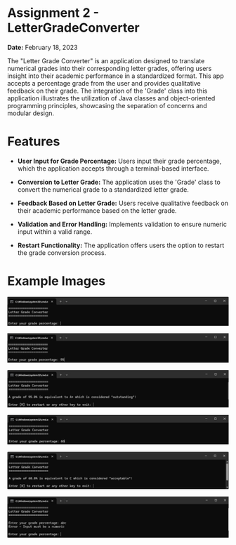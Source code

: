 # Assignment 2 - LetterGradeConverter
**Date:** February 18, 2023

The "Letter Grade Converter" is an application designed to translate numerical grades into their corresponding letter grades, offering users insight into their academic performance in a standardized format. This app accepts a percentage grade from the user and provides qualitative feedback on their grade. The integration of the 'Grade' class into this application illustrates the utilization of Java classes and object-oriented programming principles, showcasing the separation of concerns and modular design.
# Features
* **User Input for Grade Percentage:** Users input their grade percentage, which the application accepts through a terminal-based interface.

* **Conversion to Letter Grade:** The application uses the 'Grade' class to convert the numerical grade to a standardized letter grade.

* **Feedback Based on Letter Grade:** Users receive qualitative feedback on their academic performance based on the letter grade.

* **Validation and Error Handling:** Implements validation to ensure numeric input within a valid range.

* **Restart Functionality:** The application offers users the option to restart the grade conversion process.
# Example Images
![LetterGradeConverter Example 1](images/LetterGradeConverter1.png)

![LetterGradeConverter Example 2](images/LetterGradeConverter2.png)

![LetterGradeConverter Example 3](images/LetterGradeConverter3.png)

![LetterGradeConverter Example 4](images/LetterGradeConverter4.png)

![LetterGradeConverter Example 5](images/LetterGradeConverter5.png)

![LetterGradeConverter Example 6](images/LetterGradeConverter6.png)
